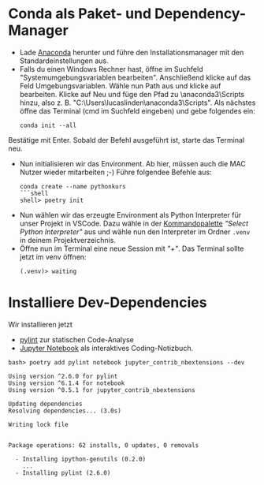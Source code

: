 # Conda als Paket- und Dependency-Manager

- Lade [Anaconda](https://www.anaconda.com) herunter und führe den Installationsmanager mit den Standardeinstellungen aus.
- Falls du einen Windows Rechner hast, öffne im Suchfeld "Systemumgebungsvariablen bearbeiten". Anschließend klicke auf das Feld Umgebungsvariablen. Wähle nun Path aus und klicke auf bearbeiten. Klicke auf Neu und füge den Pfad zu \anaconda3\Scripts hinzu, also z. B. "C:\Users\lucaslinden\anaconda3\Scripts". Als nächstes öffne das Terminal (cmd im Suchfeld eingeben) und gebe folgendes ein:
    ```shell
    conda init --all 
    ````
Bestätige mit Enter. Sobald der Befehl ausgeführt ist, starte das Terminal neu. 
- Nun initialisieren wir das Environment. Ab hier, müssen auch die MAC Nutzer wieder mitarbeiten ;-) Führe folgendee Befehle aus:
    ```shell
    conda create --name pythonkurs
    ```shell
    shell> poetry init
    ```
- Nun wählen wir das erzeugte Environment als Python Interpreter für unser Projekt in VSCode. Dazu wähle in der [Kommandopalette](https://code.visualstudio.com/docs/getstarted/tips-and-tricks#_command-palette) *"Select Python Interpreter"* aus und wähle nun den Interpreter im Ordner `.venv` in deinem Projektverzeichnis.
- Öffne nun im Terminal eine neue Session mit *"+"*. Das Terminal sollte jetzt im venv öffnen:
    ```shell
    (.venv)> waiting
    ```

# Installiere Dev-Dependencies
Wir installieren jetzt
* [pylint](https://www.pylint.org) zur statischen Code-Analyse
* [Jupyter Notebook](https://jupyter.org) als interaktives Coding-Notizbuch.
```
bash> poetry add pylint notebook jupyter_contrib_nbextensions --dev

Using version ^2.6.0 for pylint
Using version ^6.1.4 for notebook
Using version ^0.5.1 for jupyter_contrib_nbextensions

Updating dependencies
Resolving dependencies... (3.0s)

Writing lock file


Package operations: 62 installs, 0 updates, 0 removals

  - Installing ipython-genutils (0.2.0)
    ...
  - Installing pylint (2.6.0)
```
